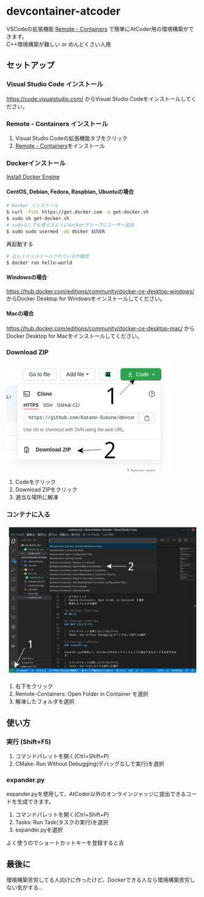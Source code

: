 # devcontainer-atcoder

VSCodeの拡張機能 [Remote - Containers](https://marketplace.visualstudio.com/items?itemName=ms-vscode-remote.remote-containers)
で簡単にAtCoder用の環境構築ができます。  
C++環境構築が難しい or めんどくさい人用

## セットアップ

### Visual Studio Code インストール

<https://code.visualstudio.com/> からVisual Studio Codeをインストールしてください。

### Remote - Containers インストール

1. Visual Studio Codeの拡張機能タブをクリック  
2. [Remote - Containers]("https://marketplace.visualstudio.com/items?itemName=ms-vscode-remote.remote-containers")をインストール

### Dockerインストール

[Install Docker Engine](https://docs.docker.com/engine/install/)

#### CentOS, Debian, Fedora, Raspbian, Ubuntuの場合

```bash
# Docker インストール
$ curl -fsSL https://get.docker.com -o get-docker.sh
$ sudo sh get-docker.sh
# sudoなしでも使えるようにdockerグループにユーザー追加
$ sudo sudo usermod -aG docker $USER
```

再起動する

```bash
# 正しくインストールされているか確認
$ docker run hello-world
```

#### Windowsの場合

<https://hub.docker.com/editions/community/docker-ce-desktop-windows/> からDocker Desktop for Windowsをインストールしてください。

#### Macの場合

<https://hub.docker.com/editions/community/docker-ce-desktop-mac/> から Docker Desktop for Macをインストールしてください。

### Download ZIP

![download_zip](pictures/download_zip.png)

1. Codeをクリック
2. Download ZIPをクリック
3. 適当な場所に解凍

### コンテナに入る

![open_folder_in_container](pictures/open_folder_in_container.png)

1. 右下をクリック
2. Remote-Containers: Open Folder in Container を選択
3. 解凍したフォルダを選択

## 使い方

### 実行 (Shift+F5)

1. コマンドパレットを開く(Ctrl+Shift+P)
2. CMake: Run Without Debugging(デバッグなしで実行)を選択

### expander.py

expander.pyを使用して、AtCoder以外のオンラインジャッジに提出できるコードを生成できます。

1. コマンドパレットを開く(Ctrl+Shift+P)
2. Tasks: Run Task(タスクの実行)を選択
3. expander.pyを選択

よく使うのでショートカットキーを登録すると吉

## 最後に

環境構築苦労してる人向けに作ったけど、Dockerできる人なら環境構築苦労しない気がする...
